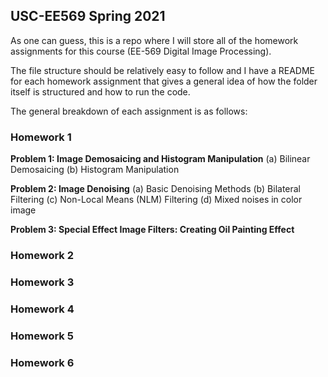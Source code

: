 ## USC-EE569 Spring 2021

As one can guess, this is a repo where I will store all of the homework assignments for this course
(EE-569 Digital Image Processing).

The file structure should be relatively easy to follow and I have a README for each homework assignment that gives a general idea of how the folder itself is structured and how to run the code.

The general breakdown of each assignment is as follows:
### Homework 1
**Problem 1: Image Demosaicing and Histogram Manipulation**
   (a) Bilinear Demosaicing
   (b) Histogram Manipulation

**Problem 2: Image Denoising**
   (a) Basic Denoising Methods
   (b) Bilateral Filtering
   (c) Non-Local Means (NLM) Filtering
   (d) Mixed noises in color image

**Problem 3: Special Effect Image Filters: Creating Oil Painting Effect**

### Homework 2

### Homework 3

### Homework 4

### Homework 5

### Homework 6
